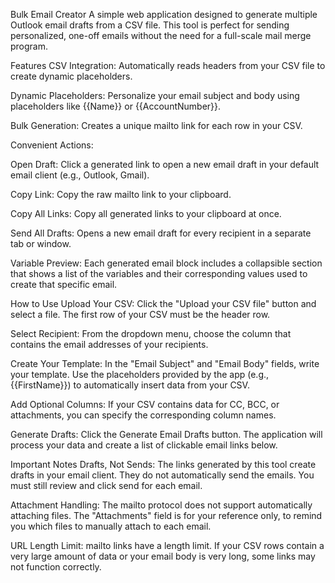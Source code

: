 Bulk Email Creator
A simple web application designed to generate multiple Outlook email drafts from a CSV file. This tool is perfect for sending personalized, one-off emails without the need for a full-scale mail merge program.

Features
CSV Integration: Automatically reads headers from your CSV file to create dynamic placeholders.

Dynamic Placeholders: Personalize your email subject and body using placeholders like {{Name}} or {{AccountNumber}}.

Bulk Generation: Creates a unique mailto link for each row in your CSV.

Convenient Actions:

Open Draft: Click a generated link to open a new email draft in your default email client (e.g., Outlook, Gmail).

Copy Link: Copy the raw mailto link to your clipboard.

Copy All Links: Copy all generated links to your clipboard at once.

Send All Drafts: Opens a new email draft for every recipient in a separate tab or window.

Variable Preview: Each generated email block includes a collapsible section that shows a list of the variables and their corresponding values used to create that specific email.

How to Use
Upload Your CSV: Click the "Upload your CSV file" button and select a file. The first row of your CSV must be the header row.

Select Recipient: From the dropdown menu, choose the column that contains the email addresses of your recipients.

Create Your Template: In the "Email Subject" and "Email Body" fields, write your template. Use the placeholders provided by the app (e.g., {{FirstName}}) to automatically insert data from your CSV.

Add Optional Columns: If your CSV contains data for CC, BCC, or attachments, you can specify the corresponding column names.

Generate Drafts: Click the Generate Email Drafts button. The application will process your data and create a list of clickable email links below.

Important Notes
Drafts, Not Sends: The links generated by this tool create drafts in your email client. They do not automatically send the emails. You must still review and click send for each email.

Attachment Handling: The mailto protocol does not support automatically attaching files. The "Attachments" field is for your reference only, to remind you which files to manually attach to each email.

URL Length Limit: mailto links have a length limit. If your CSV rows contain a very large amount of data or your email body is very long, some links may not function correctly.